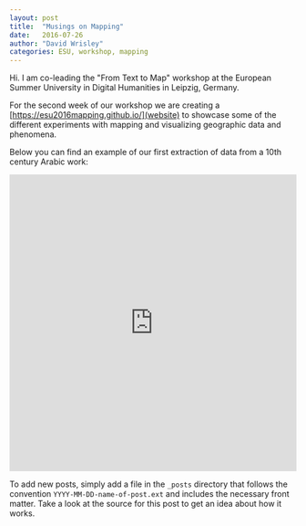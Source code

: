 ```yaml
---
layout: post
title:  "Musings on Mapping"
date:   2016-07-26
author: "David Wrisley"
categories: ESU, workshop, mapping 
---
```


Hi. I am co-leading the "From Text to Map" workshop at the European Summer University in Digital Humanities in Leipzig, Germany.  

For the second week of our workshop we are creating a [https://esu2016mapping.github.io/](website) to showcase some of the different experiments with mapping and visualizing geographic data and phenomena.  

Below you can find an example of our first extraction of data from a 10th century Arabic work:

<iframe width="100%" height="520" frameborder="0" src="https://djw.carto.com/viz/6cfcfcd2-4f26-11e6-9a72-0ecd1babdde5/embed_map" allowfullscreen webkitallowfullscreen mozallowfullscreen oallowfullscreen msallowfullscreen></iframe>

To add new posts, simply add a file in the `_posts` directory that follows the convention `YYYY-MM-DD-name-of-post.ext` and includes the necessary front matter. Take a look at the source for this post to get an idea about how it works.